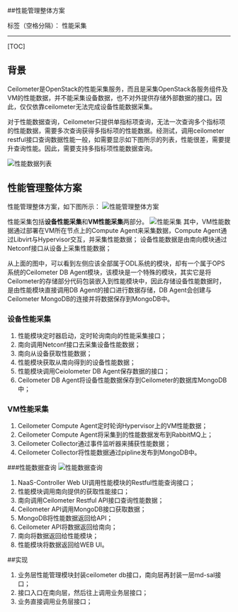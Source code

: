 ##性能管理整体方案

标签（空格分隔）： 性能采集

---
[TOC]

## 背景
Ceilometer是OpenStack的性能采集服务，而且是采集OpenStack各服务组件及VM的性能数据，并不能采集设备数据，也不对外提供存储外部数据的接口。因此，仅仅依靠ceilometer无法完成设备性能数据采集。

对于性能数据查询，Ceilometer只提供单指标项查询，无法一次查询多个指标项的性能数据，需要多次查询获得多指标项的性能数据。经测试，调用ceilometer restful接口查询数据性能一般，如需要显示如下图所示的列表，性能很差，需要提升查询性能。因此，需要支持多指标项性能数据查询。

![性能数据列表](http://rnd-github.huawei.com/l00210728/nim/blob/master/performance&alarm/pic/performance-data-list.png?raw=true)

## 性能管理整体方案
性能管理整体方案，如下图所示：
![性能管理整体方案](http://rnd-github.huawei.com/l00210728/nim/blob/master/performance&alarm/pic/performance-structure.png?raw=true)

性能采集包括**设备性能采集**和**VM性能采集**两部分。
![性能采集](http://rnd-github.huawei.com/l00210728/nim/blob/master/performance&alarm/pic/performance-data-collect.png?raw=true)
其中，VM性能数据通过部署在VM所在节点上的Compute Agent来采集数据，Compute Agent通过Libvirt与Hypervisor交互，并采集性能数据；
设备性能数据是由南向模块通过Netconf接口从设备上采集性能数据；

从上面的图中，可以看到左侧应该全部属于ODL系统的模块，却有一个属于OPS系统的Ceilometer DB Agent模块，该模块是一个特殊的模块，其实它是将Ceilometer的存储部分代码包装嵌入到性能模块中，因此存储设备性能数据时，是由性能模块直接调用DB Agent的接口进行数据存储，DB Agent会创建与Ceilometer MongoDB的连接并将数据保存到MongoDB中。

### 设备性能采集
1. 性能模块定时器启动，定时轮询南向的性能采集接口；
2. 南向调用Netconf接口去采集设备性能数据；
3. 南向从设备获取性能数据；
4. 性能模块获取从南向得到的设备性能数据；
5. 性能模块调用Ceiolometer DB Agent保存数据的接口；
6. Ceilometer DB Agent将设备性能数据保存到Ceilometer的数据库MongoDB中；

### VM性能采集
1. Ceilometer Compute Agent定时轮询Hypervisor上的VM性能数据；
2. Ceilometer Compute Agent将采集到的性能数据发布到RabbitMQ上；
3. Ceilometer Collector通过事件监听器来捕获性能数据；
4. Ceilometer Collector将性能数据通过pipline发布到MongoDB中。

###性能数据查询
![性能数据查询](http://rnd-github.huawei.com/l00210728/nim/blob/master/performance&alarm/pic/performance-data-query.png?raw=true)
1. NaaS-Controller Web UI调用性能模块的Restful性能查询接口；
2. 性能模块调用南向提供的获取性能接口；
3. 南向调用Ceilometer Restful API接口查询性能数据；
4. Ceilometer API调用MongoDB接口获取数据；
5. MongoDB将性能数据返回给API；
6. Ceilometer API将数据返回给南向；
7. 南向将数据返回给性能模块；
8. 性能模块将数据返回给WEB UI。

##实现
1. 业务层性能管理模块封装ceilometer db接口，南向层再封装一层md-sal接口；
2. 接口入口在南向层，然后往上调用业务层接口；
3. 业务直接调用业务层接口；
